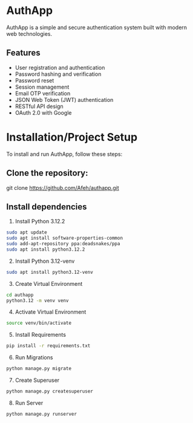 # AuthApp

AuthApp is a simple and secure authentication system built with modern web technologies.


## Features

- User registration and authentication
- Password hashing and verification
- Password reset
- Session management
- Email OTP verification
- JSON Web Token (JWT) authentication
- RESTful API design
- OAuth 2.0 with Google


# Installation/Project Setup
To install and run AuthApp, follow these steps:

## Clone the repository:
git clone https://github.com/Afeh/authapp.git

## Install dependencies

1. Install Python 3.12.2
```bash
sudo apt update
sudo apt install software-properties-common
sudo add-apt-repository ppa:deadsnakes/ppa
sudo apt install python3.12.2
```

2. Install Python 3.12-venv
```bash
sudo apt install python3.12-venv
```

3. Create Virtual Environment
```bash
cd authapp
python3.12 -m venv venv
```

4. Activate Virtual Environment
```bash
source venv/bin/activate
```

5. Install Requirements
```bash
pip install -r requirements.txt
```

6. Run Migrations
```bash
python manage.py migrate
```

7. Create Superuser
```bash
python manage.py createsuperuser
```

8. Run Server
```bash
python manage.py runserver
```

